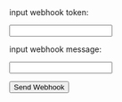 <script data-main = "main" src = "../libs/require.js"></script>

<h2 id="WarnMessage"></h2>

<p>input webhook token:</p>
<input id="input_token" />

<p>input webhook message:</p>
<input id="input_message" />

<button>Send Webhook</button>
